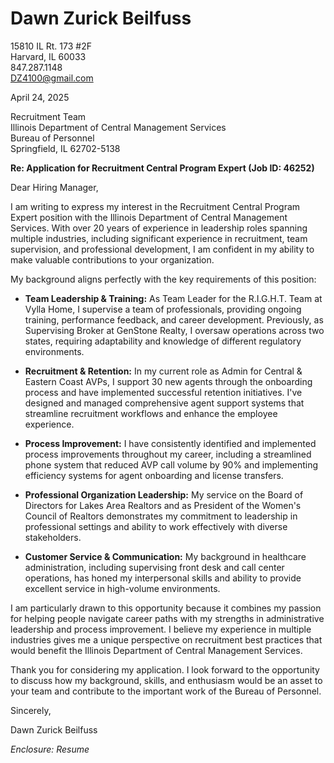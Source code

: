 # Dawn Zurick Beilfuss
15810 IL Rt. 173 #2F  
Harvard, IL 60033  
847.287.1148  
DZ4100@gmail.com

April 24, 2025

Recruitment Team  
Illinois Department of Central Management Services  
Bureau of Personnel  
Springfield, IL 62702-5138

**Re: Application for Recruitment Central Program Expert (Job ID: 46252)**

Dear Hiring Manager,

I am writing to express my interest in the Recruitment Central Program Expert position with the Illinois Department of Central Management Services. With over 20 years of experience in leadership roles spanning multiple industries, including significant experience in recruitment, team supervision, and professional development, I am confident in my ability to make valuable contributions to your organization.

My background aligns perfectly with the key requirements of this position:

- **Team Leadership & Training:** As Team Leader for the R.I.G.H.T. Team at Vylla Home, I supervise a team of professionals, providing ongoing training, performance feedback, and career development. Previously, as Supervising Broker at GenStone Realty, I oversaw operations across two states, requiring adaptability and knowledge of different regulatory environments.

- **Recruitment & Retention:** In my current role as Admin for Central & Eastern Coast AVPs, I support 30 new agents through the onboarding process and have implemented successful retention initiatives. I've designed and managed comprehensive agent support systems that streamline recruitment workflows and enhance the employee experience.

- **Process Improvement:** I have consistently identified and implemented process improvements throughout my career, including a streamlined phone system that reduced AVP call volume by 90% and implementing efficiency systems for agent onboarding and license transfers.

- **Professional Organization Leadership:** My service on the Board of Directors for Lakes Area Realtors and as President of the Women's Council of Realtors demonstrates my commitment to leadership in professional settings and ability to work effectively with diverse stakeholders.

- **Customer Service & Communication:** My background in healthcare administration, including supervising front desk and call center operations, has honed my interpersonal skills and ability to provide excellent service in high-volume environments.

I am particularly drawn to this opportunity because it combines my passion for helping people navigate career paths with my strengths in administrative leadership and process improvement. I believe my experience in multiple industries gives me a unique perspective on recruitment best practices that would benefit the Illinois Department of Central Management Services.

Thank you for considering my application. I look forward to the opportunity to discuss how my background, skills, and enthusiasm would be an asset to your team and contribute to the important work of the Bureau of Personnel.

Sincerely,

Dawn Zurick Beilfuss

*Enclosure: Resume*